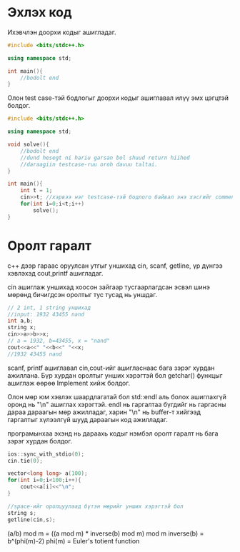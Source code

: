 # Эхлэх код

Ихэвчлэн доорхи кодыг ашигладаг.

```cpp
#include <bits/stdc++.h>

using namespace std;

int main(){
    //bodolt end
}
```

Олон test case-тэй бодлогыг доорхи кодыг ашиглавал илүү эмх цэгцтэй болдог.

```cpp
#include <bits/stdc++.h>

using namespace std;

void solve(){
    //bodolt end
    //dund hesegt ni hariu garsan bol shuud return hiihed
    //daraagiin testcase-ruu oroh davuu taltai.
}

int main(){
    int t = 1;
    cin>>t; //хэрвээ нэг testcase-тэй бодлого байвал энэ хэсгийг comment болгоход хангалттай.
    for(int i=0;i<t;i++)
        solve();
}
```

# Оролт гаралт

c++ дээр гараас оруулсан утгыг уншихад cin, scanf, getline, үр дүнгээ хэвлэхэд cout,printf ашигладаг.

cin ашиглаж уншихад хоосон зайгаар тусгаарлагдсан эсвэл шинэ мөрөнд бичигдсэн оролтыг тус тусад нь уншдаг.

```cpp
// 2 int, 1 string уншихад
//input: 1932 43455 nand
int a,b;
string x;
cin>>a>>b>>x;
// a = 1932, b=43455, x = "nand"
cout<<a<<" "<<b<<" "<<x;
//1932 43455 nand
```

scanf, printf ашиглавал cin,cout-ийг ашигласнаас бага зэрэг хурдан ажиллана. Бүр хурдан оролтыг унших хэрэгтэй бол getchar() функцыг ашиглаж өөрөө Implement хийж болдог.

Олон мөр юм хэвлэх шаардлагатай бол std::endl аль болох ашиглахгүй оронд нь "\n" ашиглах хэрэгтэй.
endl нь гаргалтаа бүгдийг нь гаргасны дараа дараагын мөр ажилладаг, харин "\n" нь buffer-т хийгээд гаргалтыг хүлээлгүй шууд дараагын код ажилладаг.

програмынхаа эхэнд нь дараахь кодыг нэмбэл оролт гаралт нь бага зэрэг хурдан болдог.

```cpp
ios::sync_with_stdio(0);
cin.tie(0);
```

```cpp
vector<long long> a(100);
for(int i=0;i<100;i++){
    cout<<a[i]<<"\n";
}

//space-ийг оролцуулаад бүтэн мөрийг унших хэрэгтэй бол 
string s;
getline(cin,s);
```

(a/b) mod m = ((a mod m) * inverse(b) mod m) mod m
inverse(b) = b^(phi(m)-2)
phi(m) = Euler's totient function
```
